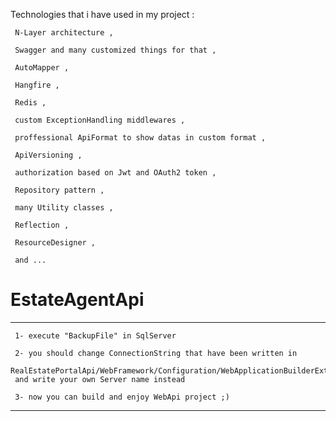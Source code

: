 Technologies that i have used in my project :

     N-Layer architecture ,
     
     Swagger and many customized things for that ,

     AutoMapper ,

     Hangfire , 

     Redis , 

     custom ExceptionHandling middlewares ,

     proffessional ApiFormat to show datas in custom format ,

     ApiVersioning ,

     authorization based on Jwt and OAuth2 token ,

     Repository pattern ,

     many Utility classes ,

     Reflection ,

     ResourceDesigner ,
     
     and ...


# EstateAgentApi
---
     1- execute "BackupFile" in SqlServer
     
     2- you should change ConnectionString that have been written in  
     RealEstatePortalApi/WebFramework/Configuration/WebApplicationBuilderExtensions.cs
     and write your own Server name instead

     3- now you can build and enjoy WebApi project ;)
---
